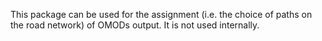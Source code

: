 This package can be used for the assignment (i.e. the choice of paths on the road network)
of OMODs output.
It is not used internally.